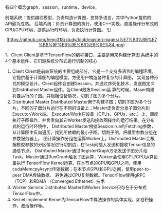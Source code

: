 有四个概念graph，session，runtime，device。

前端系统：提供编程模型，负责构造计算图，支持多语言，其中Python提供的 API最为成熟。
后端系统：负责计算图的执行，使用C++实现，直接操作分布式的CPU/GPU环境，提供运行时环境，负责执行计算图。
![]<div align=center>(https://github.com/heng318/study/blob/master/images/%E7%B3%BB%E7%BB%9F%E6%9E%B6%E6%9E%84.png)</div>

1、Client
Client是基于TensorFlow的编程接口，主要是用来构建计算图
系统中的4个基本组件，它们是系统分布式运行机制的核心
1. Client
   Client是前端系统的主要组成部分，它是一个支持多语言的编程环境。它提供基于计算图的编程模型，方便用户构造各种复杂的计算图，
   实现各种形式的模型设计。Client组件会创建Session，并通过序列化技术，发送图定义到Distributed Master组件。当Client触发Session运
   算的时候，Maser构建将要运行的子图。并根据设备情况，切割子图为多个分片。
2. Distributed Master
   Distributed Master用于构建子图；切割子图为多个分片，不同的子图分片运行在不同的设备上；Master还负责分发子图分片到Executor/Work端。
   Executor/Work在设备（CPUs，GPUs，etc.）上，调度执行子图操作，并负责向其它Worker发送和接收图操作的运行结果。在分布式的运行时环境中，
   Distributed Master根据Session.run的Fetching参数，从计算图中反向遍历，找到所依赖的最小子图。切割子图，把模型参数分组在参数服务器上，
   图计算操作分组在运算Worker上。Distributed Master会根据模型参数的分区情况进行切割边，在Task间插入发送和接收Tensor信息的通信节点。
   Distributed Master通过RegisterGraph方法发送子图分片给Task。Master通过RunGraph触发子图运算，Worker会使用GPU/CPU运算设备执行
   TensorFlow Kernel运算。在本节点的CPU和GPU之间，使用cudaMemcpyAsync传输数据；在本节点GPU和GPU之间，使用peer-to-peer DMA传输数据，
   避免通过CPU复制数据。TensorFlow使用gRPC（TCP）和RDMA （Converged Ethernet）技术
3. Worker Service
   Distributed Master和Worker Service只存在于分布式TensorFlow中。
4. Kernel Implement
   Kernel为TensorFlow中算法操作的具体实现，如卷积操作，激活操作等。
